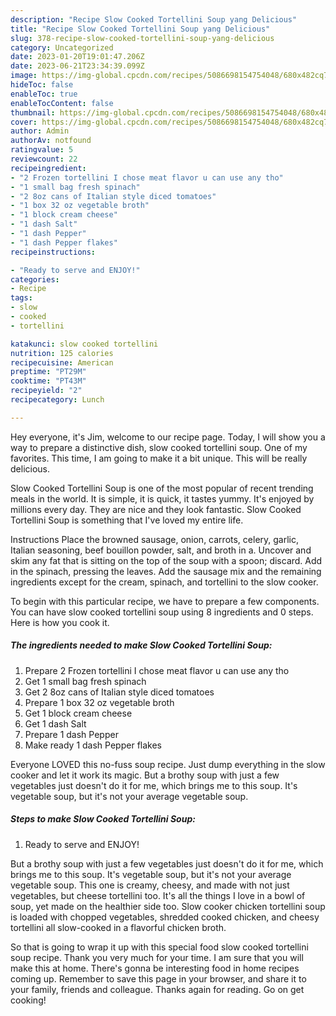 ```yaml
---
description: "Recipe Slow Cooked Tortellini Soup yang Delicious"
title: "Recipe Slow Cooked Tortellini Soup yang Delicious"
slug: 378-recipe-slow-cooked-tortellini-soup-yang-delicious
category: Uncategorized
date: 2023-01-20T19:01:47.206Z
date: 2023-06-21T23:34:39.099Z
image: https://img-global.cpcdn.com/recipes/5086698154754048/680x482cq70/slow-cooked-tortellini-soup-recipe-main-photo.jpg
hideToc: false
enableToc: true
enableTocContent: false
thumbnail: https://img-global.cpcdn.com/recipes/5086698154754048/680x482cq70/slow-cooked-tortellini-soup-recipe-main-photo.jpg
cover: https://img-global.cpcdn.com/recipes/5086698154754048/680x482cq70/slow-cooked-tortellini-soup-recipe-main-photo.jpg
author: Admin
authorAv: notfound
ratingvalue: 5
reviewcount: 22
recipeingredient:
- "2 Frozen tortellini I chose meat flavor u can use any tho"
- "1 small bag fresh spinach"
- "2 8oz cans of Italian style diced tomatoes"
- "1 box 32 oz vegetable broth"
- "1 block cream cheese"
- "1 dash Salt"
- "1 dash Pepper"
- "1 dash Pepper flakes"
recipeinstructions:

- "Ready to serve and ENJOY!"
categories:
- Recipe
tags:
- slow
- cooked
- tortellini

katakunci: slow cooked tortellini 
nutrition: 125 calories
recipecuisine: American
preptime: "PT29M"
cooktime: "PT43M"
recipeyield: "2"
recipecategory: Lunch

---
```



Hey everyone, it's Jim, welcome to our recipe page. Today, I will show you a way to prepare a distinctive dish, slow cooked tortellini soup. One of my favorites. This time, I am going to make it a bit unique. This will be really delicious.

Slow Cooked Tortellini Soup is one of the most popular of recent trending meals in the world. It is simple, it is quick, it tastes yummy. It's enjoyed by millions every day. They are nice and they look fantastic. Slow Cooked Tortellini Soup is something that I've loved my entire life.

Instructions Place the browned sausage, onion, carrots, celery, garlic, Italian seasoning, beef bouillon powder, salt, and broth in a. Uncover and skim any fat that is sitting on the top of the soup with a spoon; discard. Add in the spinach, pressing the leaves. Add the sausage mix and the remaining ingredients except for the cream, spinach, and tortellini to the slow cooker.


To begin with this particular recipe, we have to prepare a few components. You can have slow cooked tortellini soup using 8 ingredients and 0 steps. Here is how you cook it.

<!--inarticleads1-->

##### The ingredients needed to make Slow Cooked Tortellini Soup:

1. Prepare 2 Frozen tortellini I chose meat flavor u can use any tho
1. Get 1 small bag fresh spinach
1. Get 2 8oz cans of Italian style diced tomatoes
1. Prepare 1 box 32 oz vegetable broth
1. Get 1 block cream cheese
1. Get 1 dash Salt
1. Prepare 1 dash Pepper
1. Make ready 1 dash Pepper flakes


Everyone LOVED this no-fuss soup recipe. Just dump everything in the slow cooker and let it work its magic. But a brothy soup with just a few vegetables just doesn&#39;t do it for me, which brings me to this soup. It&#39;s vegetable soup, but it&#39;s not your average vegetable soup. 

<!--inarticleads2-->

##### Steps to make Slow Cooked Tortellini Soup:


1. Ready to serve and ENJOY!

But a brothy soup with just a few vegetables just doesn&#39;t do it for me, which brings me to this soup. It&#39;s vegetable soup, but it&#39;s not your average vegetable soup. This one is creamy, cheesy, and made with not just vegetables, but cheese tortellini too. It&#39;s all the things I love in a bowl of soup, yet made on the healthier side too. Slow cooker chicken tortellini soup is loaded with chopped vegetables, shredded cooked chicken, and cheesy tortellini all slow-cooked in a flavorful chicken broth. 

So that is going to wrap it up with this special food slow cooked tortellini soup recipe. Thank you very much for your time. I am sure that you will make this at home. There's gonna be interesting food in home recipes coming up. Remember to save this page in your browser, and share it to your family, friends and colleague. Thanks again for reading. Go on get cooking!
